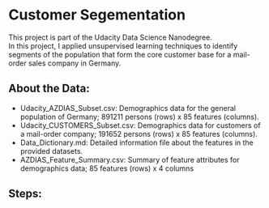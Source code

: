 # Customer Segementation
This project is part of the Udacity Data Science Nanodegree. <br>
In this project, I applied unsupervised learning techniques to identify segments of the population that form the core customer base for a mail-order sales company in Germany. 

## About the Data:
- Udacity_AZDIAS_Subset.csv: Demographics data for the general population of Germany; 891211 persons (rows) x 85 features (columns).
- Udacity_CUSTOMERS_Subset.csv: Demographics data for customers of a mail-order company; 191652 persons (rows) x 85 features (columns).
- Data_Dictionary.md: Detailed information file about the features in the provided datasets.
- AZDIAS_Feature_Summary.csv: Summary of feature attributes for demographics data; 85 features (rows) x 4 columns

## Steps:
